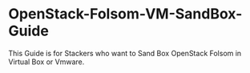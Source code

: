 OpenStack-Folsom-VM-SandBox-Guide
=================================

 This Guide is for Stackers who want to Sand Box OpenStack Folsom in Virtual Box or Vmware.